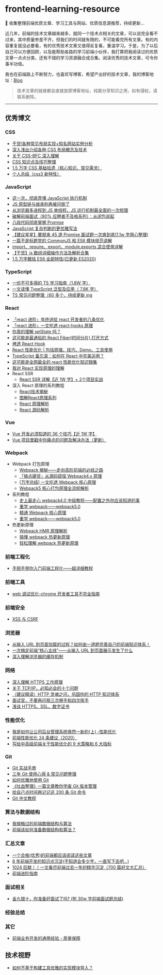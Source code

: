 # frontend-learning-resource

📒 收集整理前端优质文章、学习工具与网站、优质信息源推荐，持续更新...

近几年，前端的技术文章越来越多，就同一个技术点相关的文章，可以说完全看不过来，其中质量参差不齐，但我们的时间就有限的，不可能看完所有文章。有的内容重复就没必要看，有的优秀技术文章又值得反复看，重温学习。于是，为了以后自己可以方便回顾，以及能帮助各路的学习前端小伙伴，我打算把我阅读过的优质文章一点点分类，还有不错的学习资源融合成合集。阅读优秀的技术文章，可令你事半功倍。

我也在前端路上不断努力，也喜欢写博客，希望产出好的技术文章，我的博客地址：[Blog](https://github.com/Jacky-Summer/personal-blog)

> 技术文章的链接都会直接放原博客地址，纯属分享知识之用，如有侵权，请联系删除。

---

## 优秀博文

### CSS

- [干货!各种常见布局实现+知名网站实例分析](https://juejin.im/post/5aa252ac518825558001d5de)
- [深入浅出介绍各种 CSS 布局概念及技术](https://marvin1023.github.io/css-layout/)
- [关于 CSS-BFC 深入理解](https://juejin.im/post/5909db2fda2f60005d2093db)
- [CSS 知识点及技巧整理](https://juejin.im/post/5a954add6fb9a06348538c0d)
- [1.5 万字 CSS 基础拾遗（核心知识、常见需求）](https://juejin.cn/post/6941206439624966152)
- [个人总结（css3 新特性）](https://juejin.cn/post/6844903518520901639)

### JavaScript

- [这一次，彻底弄懂 JavaScript 执行机制](https://juejin.im/post/59e85eebf265da430d571f89)
- [JS 原型链与继承别再被问倒了](https://juejin.cn/post/6844903475021627400)
- [从浏览器多进程到 JS 单线程，JS 运行机制最全面的一次梳理](https://juejin.im/post/6844903553795014663)
- [破解前端面试（80% 应聘者不及格系列）：从闭包说起](https://juejin.im/post/58f1fa6a44d904006cf25d22)
- [八段代码彻底掌握 Promise](https://juejin.im/post/6844903488695042062)
- [JavaScript 复杂判断的更优雅写法](https://juejin.im/post/6844903705058213896)
- [【建议星星】要就来 45 道 Promise 面试题一次爽到底(1.1w 字用心整理)](https://juejin.im/post/6844904077537574919)
- [一篇不是标题党的 CommonJS 和 ES6 模块规范讲解](https://juejin.cn/post/6844904145443356680)
- [import、require、export、module.exports 混合使用详解](https://juejin.cn/post/6844903520865386510)
- [【干货】js 数组详细操作方法及解析合集](https://juejin.cn/post/6844903614918459406)
- [1.5 万字概括 ES6 全部特性(已更新 ES2020)](https://juejin.cn/post/6844903959283367950)

### TypeScript

- [一份不可多得的 TS 学习指南（1.8W 字）](https://juejin.cn/post/6872111128135073806)
- [一文读懂 TypeScript 泛型及应用（ 7.8K 字）](https://juejin.cn/post/6844904184894980104)
- [TS 常见问题整理（60 多个，持续更新 ing](https://juejin.cn/post/6844904055039344654)

### React

- [「react 进阶」年终送给 react 开发者的八条优化](https://juejin.cn/post/6908895801116721160)
- [「react 进阶」一文吃透 react-hooks 原理](https://juejin.cn/post/6944863057000529933)
- [你真的理解 setState 吗？](https://juejin.cn/post/6844903636749778958)
- [这可能是最通俗的 React Fiber(时间分片) 打开方式](https://juejin.cn/post/6844903975112671239)
- [烤透 React Hook](https://juejin.cn/post/6867745889184972814)
- [React 性能优化 | 包括原理、技巧、Demo、工具使用](https://juejin.cn/post/6935584878071119885)
- [TypeScript 备忘录：如何在 React 中完美运用？](https://juejin.cn/post/6910863689260204039)
- [这可能是全网最全的 react 性能优化知识锦集](https://mp.weixin.qq.com/s/tTdLEg2Bu3WswAj8UEVi8w)
- [我对 React 实现原理的理解](https://juejin.cn/post/7117051812540055588)
- React SSR
  - [React SSR 详解【近 1W 字】+ 2个项目实战](https://juejin.cn/post/6844904017487724557)
- 深入 React 原理的系列教程
  - [React技术揭秘](https://react.iamkasong.com/)
  - [图解React原理系列](https://7kms.github.io/react-illustration-series/)
  - [React 原理解析](https://yuchengkai.cn/react/)
  - [React 源码解析](https://react.jokcy.me/)

### Vue

- [Vue 开发必须知道的 36 个技巧【近 1W 字】](https://juejin.im/post/6844903959266590728)
- [Vue 项目里戳中你痛点的问题及解决办法（更新）](https://juejin.im/post/6844903632815521799)

### Webpack

- Webpack 打包原理
  - [Webpack 揭秘——走向高阶前端的必经之路](https://juejin.cn/post/6844903685407916039)
  - [「搞点硬货」从源码窥探 Webpack4.x 原理](https://juejin.cn/post/6844904046294204429)
  - [[万字总结] 一文吃透 Webpack 核心原理](https://juejin.cn/post/6949040393165996040)
  - [Webpack5 核心打包原理全流程解析](https://juejin.cn/post/7031546400034947108)
- 系列教程
  - [史上最走心 webpack4.0 中级教程——配置之外你应该知道的事](https://www.cnblogs.com/dashnowords/p/9572755.html)
  - [重学 webpack——webpack5.0](https://blog.csdn.net/qq_17175013/category_11156046.html)
  - [精通 Webpack 核心原理](https://juejin.cn/column/6978684601921175583)
  - [重学 webpack——webpack5.0](https://blog.csdn.net/qq_17175013/category_11156046.html?spm=1001.2014.3001.5482)
- 热更新原理
  - [Webpack HMR 原理解析](https://zhuanlan.zhihu.com/p/30669007)
  - [搞懂 webpack 热更新原理](https://github.com/careteenL/webpack-hmr)
  - [轻松理解 webpack 热更新原理](https://juejin.cn/post/6844904008432222215)

### 前端工程化

- [手把手带你入门前端工程化——超详细教程](https://juejin.im/post/6892003555818143752)

### 前端工具

- [web 调试优化-chrome 开发者工具不完全指南](https://juejin.cn/post/6844903508760608776)

### 前端安全

- [XSS 与 CSRF](https://juejin.cn/post/6844903502968258574)

### 浏览器

- [从输入 URL 到页面加载的过程？如何由一道题完善自己的前端知识体系！](https://juejin.im/post/6844903574535667719)
- [一次搞定前端“核心主线”——从输入 URL 到页面展示发生了什么](https://zhuanlan.zhihu.com/p/190320054)
- [深入理解浏览器的缓存机制](https://juejin.cn/post/6844904023665934349)

### 网络

- [深入理解 HTTPS 工作原理](https://juejin.cn/post/6844903830916694030)
- [关于 TCP/IP，必知必会的十个问题](https://juejin.cn/post/6844903490595061767)
- [（建议精读）HTTP 灵魂之问，巩固你的 HTTP 知识体系](https://juejin.cn/post/6844904100035821575)
- [面试官，不要再问我三次握手和四次挥手](https://zhuanlan.zhihu.com/p/86426969)
- [浅谈 HTTPS、SSL、数字证书](https://blog.csdn.net/aganliang/article/details/84380512)

### 性能优化

- [我是如何让公司后台管理系统焕然一新的(上) -性能优化](https://juejin.im/post/6844903789388890119)
- [前端性能优化 24 条建议（2020）](https://juejin.cn/post/6892994632968306702)
- [写给中高级前端关于性能优化的 9 大策略和 6 大指标](https://juejin.cn/post/6981673766178783262)

### Git

- [Git 实战手册](https://juejin.im/post/6844904047598632967)
- [三年 Git 使用心得 & 常见问题整理](https://juejin.im/post/6844904191203213326)
- [如何优雅地使用 Git](https://juejin.im/post/6844903546104135694)
- [《吐血整理》一篇文章教你学废 Git 版本管理](https://juejin.cn/post/6844904101675794439)
- [给自己点时间再记记这 200 条 Git 命令](https://segmentfault.com/a/1190000022491558)
- [Git 中文教程](https://geeeeeeeeek.github.io/git-recipes/)

### 算法与数据结构

- [我接触过的前端数据结构与算法](https://juejin.cn/post/6844903485968744461)
- [前端该如何准备数据结构和算法？](https://juejin.cn/post/6844903919722692621)

### 汇总文章

- [一个合格(优秀)的前端都应该阅读这些文章](https://juejin.im/post/6844903896637259784)
- [8 年前端开发的知识点沉淀(不知道会多少字，一直写下去吧...)](https://juejin.im/post/6844903870276042759)
- [1024 巨献！！一文看尽前端过去一年的精华沉淀（700 篇好文大汇总）](https://juejin.im/post/6844903976068972552)
- [前端进阶指南](https://juejin.cn/post/6977258091662278669)

### 面试相关

- [金九银十，你准备好面试了吗? (附 30w 字前端面试题总结)](https://juejin.cn/post/6996841019094335519)

### 经验总结

### 其它

- [前端业务开发的通用经验 - 质量保障](https://juejin.cn/post/6856375724979257352)

## 技术视野

- [如何不基于构建工具优雅的实现模块导入？](https://mp.weixin.qq.com/s/iXWfkcqvFZTlx63Uro6jMw)
